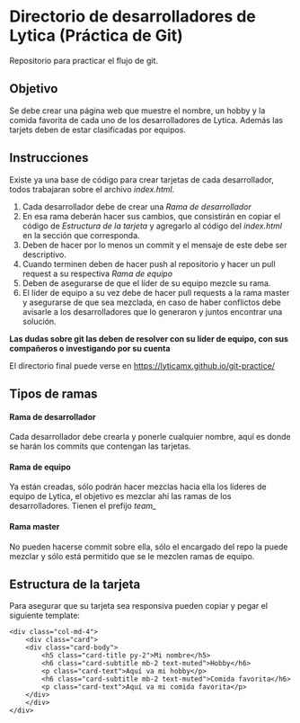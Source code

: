 # Directorio de desarrolladores de Lytica (Práctica de Git)

Repositorio para practicar el flujo de git.

## Objetivo

Se debe crear una página web que muestre el nombre, un hobby y la comida favorita de cada uno de los desarrolladores de Lytica.
Además las tarjets deben de estar clasificadas por equipos.

## Instrucciones

Existe ya una base de código para crear tarjetas de cada desarrollador, todos trabajaran sobre el archivo *index.html*.

1. Cada desarrollador debe de crear una *Rama de desarrollador*
1. En esa rama deberán hacer sus cambios, que consistirán en copiar el código de *Estructura de la tarjeta* y agregarlo al código del *index.html* en la sección que corresponda.
1. Deben de hacer por lo menos un commit y el mensaje de este debe ser descriptivo.
1. Cuando terminen deben de hacer push al repositorio y hacer un pull request a su respectiva *Rama de equipo*
1. Deben de asegurarse de que el líder de su equipo mezcle su rama.
1. El líder de equipo a su vez debe de hacer pull requests a la rama master y asegurarse de que sea mezclada, en caso de haber conflictos debe avisarle a los desarrolladores que lo generaron y juntos encontrar una solución.

**Las dudas sobre git las deben de resolver con su líder de equipo, con sus compañeros o investigando por su cuenta**

El directorio final puede verse en https://lyticamx.github.io/git-practice/

## Tipos de ramas

#### Rama de desarrollador

Cada desarrollador debe crearla y ponerle cualquier nombre, aquí es donde se harán los commits que contengan las tarjetas.

#### Rama de equipo

Ya están creadas, sólo podrán hacer mezclas hacia ella los líderes de equipo de Lytica, el objetivo es mezclar ahí las ramas de los desarrolladores. Tienen el prefijo *team_*

#### Rama master

No pueden hacerse commit sobre ella, sólo el encargado del repo la puede mezclar y sólo está permitido que se le mezclen ramas de equipo.

## Estructura de la tarjeta

Para asegurar que su tarjeta sea responsiva pueden copiar y pegar el siguiente template:

```
<div class="col-md-4">
    <div class="card">
    <div class="card-body">
        <h5 class="card-title py-2">Mi nombre</h5>
        <h6 class="card-subtitle mb-2 text-muted">Hobby</h6>
        <p class="card-text">Aquí va mi hobby</p>
        <h6 class="card-subtitle mb-2 text-muted">Comida favorita</h6>
        <p class="card-text">Aquí va mi comida favorita</p>
    </div>
    </div>
</div>
```